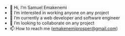 - 👋 Hi, I’m Samuel Emakenemi
- 👀 I’m interested in working anyone on any project
- 🌱 I’m currently a web developer and software engineer
- 💞️ I’m looking to collaborate on any project
- 📫 How to reach me (emakenemiprosper@gmail.com)

<!---
Emak-star/Emak-star is a ✨ special ✨ repository because its `README.md` (this file) appears on your GitHub profile.
You can click the Preview link to take a look at your changes.
--->
